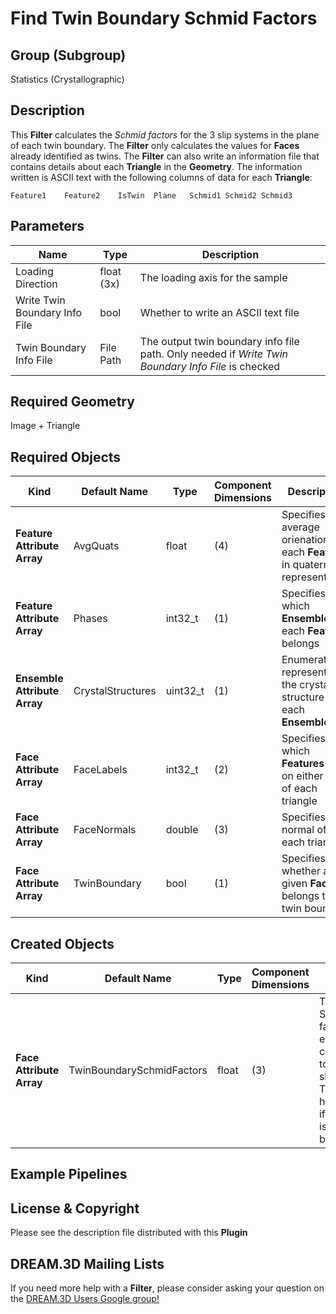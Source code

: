 Find Twin Boundary Schmid Factors 
=============

## Group (Subgroup) ##

Statistics (Crystallographic)

## Description ##

This **Filter** calculates the *Schmid factors* for the 3 slip systems in the plane of each twin boundary.  The **Filter** only calculates the values for **Faces** already identified as twins. The **Filter** can also write an information file that contains details about each **Triangle** in the **Geometry**. The information written is ASCII text with the following columns of data for each **Triangle**:

	Feature1	Feature2	IsTwin	Plane	Schmid1	Schmid2	Schmid3

## Parameters ##

| Name | Type | Description |
|------|------| ----------- |
| Loading Direction | float (3x) | The loading axis for the sample |
| Write Twin Boundary Info File | bool | Whether to write an ASCII text file |
| Twin Boundary Info File | File Path | The output twin boundary info file path. Only needed if _Write Twin Boundary Info File_ is checked |


## Required Geometry ##

Image + Triangle

## Required Objects ##

| Kind | Default Name | Type | Component Dimensions | Description |
|------|--------------|------|----------------------|-------------|
| **Feature Attribute Array** | AvgQuats | float | (4) | Specifies the average orienation of each **Feature** in quaternion representation |
| **Feature Attribute Array** | Phases | int32_t | (1) | Specifies to which **Ensemble** each **Feature** belongs |
| **Ensemble Attribute Array** | CrystalStructures | uint32_t | (1) | Enumeration representing the crystal structure for each **Ensemble** |
| **Face Attribute Array** | FaceLabels | int32_t | (2) | Specifies which **Features** are on either side of each triangle |
| **Face Attribute Array** | FaceNormals | double | (3) | Specifies the normal of each triangle |
| **Face Attribute Array** | TwinBoundary | bool | (1) | Specifies whether a given **Face** belongs to a twin boundary |

## Created Objects ##

| Kind | Default Name | Type | Component Dimensions | Description |
|------|--------------|------|----------------------|-------------|
| **Face Attribute Array** | TwinBoundarySchmidFactors | float | (3) | The three Schmid factors for each **Triangle** corresponding to the three slip systems. This array will have a _0_ value if the **Triangle** is not a twin boundary |


## Example Pipelines ##



## License & Copyright ##

Please see the description file distributed with this **Plugin**

## DREAM.3D Mailing Lists ##

If you need more help with a **Filter**, please consider asking your question on the [DREAM.3D Users Google group!](https://groups.google.com/forum/?hl=en#!forum/dream3d-users)


